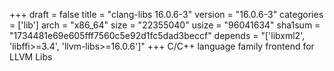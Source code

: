 +++
draft = false
title = "clang-libs 16.0.6-3"
version = "16.0.6-3"
categories = ['lib']
arch = "x86_64"
size = "22355040"
usize = "96041634"
sha1sum = "1734481e69e605fff7560c5e92d1fc5dad3beccf"
depends = "['libxml2', 'libffi>=3.4', 'llvm-libs>=16.0.6']"
+++
C/C++ language family frontend for LLVM Libs